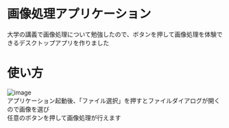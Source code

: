 # 画像処理アプリケーション  
大学の講義で画像処理について勉強したので、ボタンを押して画像処理を体験できるデスクトップアプリを作りました  
# 使い方  
![image](https://github.com/20a3133/MFCApp_ImageProcessing/assets/125794183/833e883a-f2d4-4897-aa0b-0d6db2ea1498)  
アプリケーション起動後、「ファイル選択」を押すとファイルダイアログが開くので画像を選び  
任意のボタンを押して画像処理が行えます
